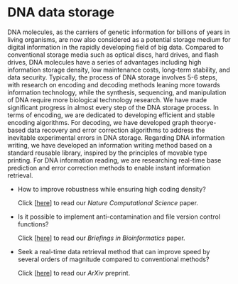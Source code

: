# DNA data storage

DNA molecules, as the carriers of genetic information for billions of years in living organisms, 
are now also considered as a potential storage medium for digital information in the rapidly developing field of big data. 
Compared to conventional storage media such as optical discs, hard drives, and flash drives, 
DNA molecules have a series of advantages including high information storage density, 
low maintenance costs, long-term stability, and data security. 
Typically, the process of DNA storage involves 5-6 steps, with research on encoding and decoding methods leaning more towards information technology, 
while the synthesis, sequencing, and manipulation of DNA require more biological technology research. 
We have made significant progress in almost every step of the DNA storage process. 
In terms of encoding, we are dedicated to developing efficient and stable encoding algorithms. 
For decoding, we have developed graph theorye-based data recovery and error correction algorithms 
to address the inevitable experimental errors in DNA storage. Regarding DNA information writing, 
we have developed an information writing method based on a standard reusable library, inspired by the principles of movable type printing. 
For DNA information reading, we are researching real-time base prediction and error correction methods to enable instant information retrieval.

- How to improve robustness while ensuring high coding density? 

	Click [[here](https://www.nature.com/articles/s43588-022-00231-2)] to read our *Nature Computational Science* paper.
	
- Is it possible to implement anti-contamination and file version control functions? 

	Click [[here](https://academic.oup.com/bib/article/25/3/bbae125/7636770)] to read our *Briefings in Bioinformatics* paper.

- Seek a real-time data retrieval method that can improve speed by several orders of magnitude compared to conventional methods? 

	Click [[here](https://arxiv.org/abs/2204.02855v3)] to read our *ArXiv* preprint.
